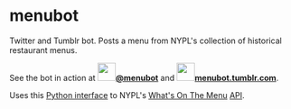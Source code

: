 # menubot

Twitter and Tumblr bot. Posts a menu from NYPL's collection of historical restaurant menus.

See the bot in action at 
**<a href="https://twitter.com/menubot"><img width=32 height=32 src="https://abs.twimg.com/favicons/favicon.ico">@menubot</a>**
and
**<a href="https://menubot.tumblr.com/"><img width=32 height=32 src="https://secure.assets.tumblr.com/images/favicons/favicon.ico">menubot.tumblr.com</a>**.

Uses this [Python interface](https://github.com/hugovk/whatsonthemenu) to NYPL's [What's On The Menu](http://menus.nypl.org/) [API](https://github.com/NYPL/menus-api).
